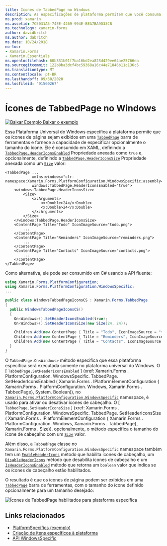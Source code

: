 ```yaml
---
title: Ícones de TabbedPage no Windows
description: As especificações de plataforma permitem que você consuma a funcionalidade que só está disponível em uma plataforma específica, sem implementar renderizadores ou efeitos personalizados. Este artigo explica como consumir a plataforma Windows específica que permite que os ícones de página sejam exibidos em uma barra de ferramentas do TabbedPage.
ms.prod: xamarin
ms.assetid: 7C5031A5-74EE-4469-994E-BEA7BA9D33CB
ms.technology: xamarin-forms
author: davidbritch
ms.author: dabritch
ms.date: 10/24/2018
no-loc:
- Xamarin.Forms
- Xamarin.Essentials
ms.openlocfilehash: 60b331b01f7ba16bd2ea828d429ee64ae25766ea
ms.sourcegitcommit: 122b8ba3dcf4bc59368a16c44e71846b11c136c5
ms.translationtype: MT
ms.contentlocale: pt-BR
ms.lasthandoff: 09/30/2020
ms.locfileid: "91560267"
---
```

# <a name="tabbedpage-icons-on-windows"></a>Ícones de TabbedPage no Windows

[![Baixar Exemplo](~/media/shared/download.png) Baixar o exemplo](https://docs.microsoft.com/samples/xamarin/xamarin-forms-samples/userinterface-platformspecifics)

Essa Plataforma Universal do Windows específica à plataforma permite que os ícones de página sejam exibidos em uma [`TabbedPage`](xref:Xamarin.Forms.TabbedPage) barra de ferramentas e fornece a capacidade de especificar opcionalmente o tamanho do ícone. Ele é consumido em XAML, definindo a [`TabbedPage.HeaderIconsEnabled`](xref:Xamarin.Forms.PlatformConfiguration.WindowsSpecific.TabbedPage.HeaderIconsEnabledProperty) Propriedade anexada como `true` e, opcionalmente, definindo a [`TabbedPage.HeaderIconsSize`](xref:Xamarin.Forms.PlatformConfiguration.WindowsSpecific.TabbedPage.HeaderIconsSizeProperty) Propriedade anexada como um [`Size`](xref:Xamarin.Forms.Size) valor:

```xaml
<TabbedPage ...
            xmlns:windows="clr-namespace:Xamarin.Forms.PlatformConfiguration.WindowsSpecific;assembly=Xamarin.Forms.Core"
            windows:TabbedPage.HeaderIconsEnabled="true">
    <windows:TabbedPage.HeaderIconsSize>
        <Size>
            <x:Arguments>
                <x:Double>24</x:Double>
                <x:Double>24</x:Double>
            </x:Arguments>
        </Size>
    </windows:TabbedPage.HeaderIconsSize>
    <ContentPage Title="Todo" IconImageSource="todo.png">
        ...
    </ContentPage>
    <ContentPage Title="Reminders" IconImageSource="reminders.png">
        ...
    </ContentPage>
    <ContentPage Title="Contacts" IconImageSource="contacts.png">
        ...
    </ContentPage>
</TabbedPage>
```

Como alternativa, ele pode ser consumido em C# usando a API fluente:

```csharp
using Xamarin.Forms.PlatformConfiguration;
using Xamarin.Forms.PlatformConfiguration.WindowsSpecific;
...

public class WindowsTabbedPageIconsCS : Xamarin.Forms.TabbedPage
{
  public WindowsTabbedPageIconsCS()
  {
    On<Windows>().SetHeaderIconsEnabled(true);
    On<Windows>().SetHeaderIconsSize(new Size(24, 24));

    Children.Add(new ContentPage { Title = "Todo", IconImageSource = "todo.png" });
    Children.Add(new ContentPage { Title = "Reminders", IconImageSource = "reminders.png" });
    Children.Add(new ContentPage { Title = "Contacts", IconImageSource = "contacts.png" });
  }
}
```

O `TabbedPage.On<Windows>` método especifica que essa plataforma específica será executada somente no plataforma universal do Windows. O [ `TabbedPage.SetHeaderIconsEnabled` ] (xref: Xamarin.Forms . PlatformConfiguration. WindowsSpecific. TabbedPage. SetHeaderIconsEnabled ( Xamarin.Forms . IPlatformElementConfiguration { Xamarin.Forms . PlatformConfiguration. Windows, Xamarin.Forms . TabbedPage}, System. Boolean)), no [`Xamarin.Forms.PlatformConfiguration.WindowsSpecific`](xref:Xamarin.Forms.PlatformConfiguration.WindowsSpecific) namespace, é usado para ativar ou desativar ícones de cabeçalho. O [ `TabbedPage.SetHeaderIconsSize` ] (xref: Xamarin.Forms . PlatformConfiguration. WindowsSpecific. TabbedPage. SetHeaderIconsSize ( Xamarin.Forms . IPlatformElementConfiguration { Xamarin.Forms . PlatformConfiguration. Windows, Xamarin.Forms . TabbedPage}, Xamarin.Forms . Size)). opcionalmente, o método especifica o tamanho do ícone de cabeçalho com um [`Size`](xref:Xamarin.Forms.Size) valor.

Além disso, a `TabbedPage` classe no `Xamarin.Forms.PlatformConfiguration.WindowsSpecific` namespace também tem um [`EnableHeaderIcons`](xref:Xamarin.Forms.PlatformConfiguration.WindowsSpecific.TabbedPage.EnableHeaderIcons*) método que habilita ícones de cabeçalho, um [`DisableHeaderIcons`](xref:Xamarin.Forms.PlatformConfiguration.WindowsSpecific.TabbedPage.DisableHeaderIcons*) método que desabilita ícones de cabeçalho e um [`IsHeaderIconsEnabled`](xref:Xamarin.Forms.PlatformConfiguration.WindowsSpecific.TabbedPage.IsHeaderIconsEnabled*) método que retorna um `boolean` valor que indica se os ícones de cabeçalho estão habilitados.

O resultado é que os ícones de página podem ser exibidos em uma [`TabbedPage`](xref:Xamarin.Forms.TabbedPage) barra de ferramentas, com o tamanho do ícone definido opcionalmente para um tamanho desejado:

![Ícones de TabbedPage habilitados para plataforma específica](tabbedpage-icons-images/tabbedpage-icons.png "Ícones de TabbedPage habilitados para plataforma específica")

## <a name="related-links"></a>Links relacionados

- [PlatformSpecifics (exemplo)](/samples/xamarin/xamarin-forms-samples/userinterface-platformspecifics)
- [Criação de itens específicos à plataforma](~/xamarin-forms/platform/platform-specifics/index.md#creating-platform-specifics)
- [API WindowsSpecific](xref:Xamarin.Forms.PlatformConfiguration.WindowsSpecific)
